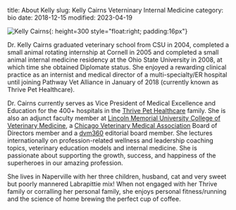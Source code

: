 title: About Kelly
slug: Kelly Cairns Veterninary Internal Medicine
category: bio
date: 2018-12-15
modified: 2023-04-19

![Kelly Cairns]({static}/KellyCairns.jpg){: height=300 style="float:right; padding:16px"}

Dr. Kelly Cairns graduated veterinary school from CSU in 2004, completed a small animal rotating internship at Cornell in 2005 and completed a small animal internal medicine residency at the Ohio State University in 2008, at which time she obtained Diplomate status. She enjoyed a rewarding clinical practice as an internist and medical director of a multi-specialty/ER hospital until joining Pathway Vet Alliance in January of 2018 (currently known as Thrive Pet Healthcare).

Dr. Cairns currently serves as Vice President of Medical Excellence and Education for the 400+ hospitals in the [Thrive Pet Healthcare](https://www.thrivepetcare.com) family.  She is also an adjunct faculty member at [Lincoln Memorial University College of Veterinary Medicine](https://www.lmunet.edu/college-of-veterinary-medicine/index), a [Chicago Veterinary Medical Association](https://www.chicagovma.org) Board of Directors member and a [dvm360](https://dvm360.com) editorial board member. She lectures internationally on profession-related wellness and leadership coaching topics, veterinary education models and internal medicine.  She is passionate about supporting the growth, success, and happiness of the superheroes in our amazing profession. 

She lives in Naperville with her three children, husband, cat and very sweet but poorly mannered Labrapittie mix! When not engaged with her Thrive family or corralling her personal family, she enjoys personal fitness/running and the science of home brewing the perfect cup of coffee. 

